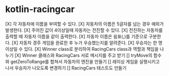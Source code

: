 # kotlin-racingcar

[X] 각 자동차에 이름을 부여할 수 있다.
[X] 자동차의 이름은 5글자를 넘는 경우 예외가 발생한다.
[X] 주어진 값이 4이상일때 자동차는 전진할 수 있다.
[X] 전진하는 자동차를 출력할 때 자동차 이름을 같이 출력한다.
[X] 자동차 이름은 쉼표(,)를 기준으로 구분한다.
[X] 자동차 경주 게임을 완료한 후 누가 우승했는지를 알려준다.
[X] 우승자는 한 명 이상일 수 있다.
[X] Winner class로 분리하여 RacingCars class과 역할과 책임을 나누기
[X] Winner 클래스와 RacingCars 서로 메시지를 주고 받기
[] tryMove의 함수와 getZeroToRange를 합쳐서 자동차의 엔진을 만들기
[] 레이싱 게임을 실행시키고 나서 우승자가 나오도록 변경하기
[] RacingCars 테스트도 만들기